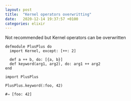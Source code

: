 ```yaml
---
layout: post
title:  "Kernel operators overwritting"
date:   2020-12-14 19:37:57 +0100
categories: elixir
---
```


Not recommended but Kernel operators can be overwritten

    defmodule PlusPlus do
      import Kernel, except: [++: 2]

      def a ++ b, do: [{a, b}]
      def keyword(arg1, arg2), do: arg1 ++ arg2
    end

    import PlusPlus

    PlusPlus.keyword(:foo, 42)

    #⇒ [foo: 42]

